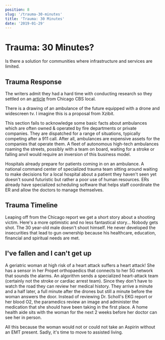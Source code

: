 ```yaml
---
position: 8
slug: '/trauma-30-minutes'
title: 'Trauma: 30 Minutes'
date: '2019-01-29'
---
```


# Trauma: 30 Minutes?

Is there a solution for communities where infrastructure and services are limited.

## Trauma Response

The writers admit they had a hard time with conducting research so they settled on an [article](https://chicago.cbslocal.com/2014/03/25/2-investigators-bga-ambulance-response-times-getting-worse-as-memo-aims-to-quiet-dispatchers/) from Chicago CBS local.

There is a drawing of an ambulance of the future equipped with a drone and widescreen tv. I imagine this is a proposal from Xzibit.

This section fails to acknowledge some basic facts about ambulances which are often owned & operated by fire departments or private companies. They are dispatched for a range of situations, typically competing after a 911 call. After all, ambulances are expensive assets for the companies that operate them. A fleet of autonomous high-tech ambulances roaming the streets, possibly with a team on board, waiting for a stroke or falling anvil would require an inversion of this business model.

Hospitals already prepare for patients coming in on an ambulance. A national command center of specialized trauma team sitting around waiting to make decisions for a local hospital about a patient they haven't seen yet doesn't sound futuristic but rather a poor use of human resources. ERs already have specialized scheduling software that helps staff coordinate the ER and allow the doctors to manage themselves.

## Trauma Timeline

Leaping off from the Chicago report we get a short story about a shooting victim. Here's a more optimistic and no less fantastical story... Nobody gets shot. The 30 year-old male doesn't shoot himself. He never developed the insecurities that lead to gun ownership because his healthcare, education, financial and spiritual needs are met.

## I've fallen and I can't get up

A geriatric woman at high risk of a heart attack suffers a heart attack! She has a sensor in her Propet orthopaedics that connects to her 5G network that sounds the alarms. An algorithm sends a specialized heart-attack team (certainly not the stroke or cardiac arrest team). Since they don't have to watch the road they can review her medical history. They arrive a minute and a half later, a full minute after the drones but still a minute before the woman answers the door. Instead of reviewing Dr. Scholl's EKG report or her blood O2, the paramedics review an image and administer the medication that she should have been taking in the first place. A home health aide sits with the woman for the next 2 weeks before her doctor can see her in person.

All this because the woman would not or could not take an Aspirin without an EMT present. Sadly, it's time to move to assisted living.
